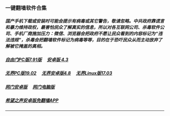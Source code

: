 
### 一键翻墙软件合集

##### 国产手机下载或安装时可能会提示有病毒或其它警告，敬请忽略。中共政府靠谎言和暴力维持政权，最害怕民众了解真实的信息，所以对各互联网公司、杀毒软件公司、手机厂商施加压力：微信、浏览器会把政府不愿让民众看到的内容标记为“违法违规”，杀毒会把翻墙软件标记为病毒等等，目的在于恐吓民众从而主动放弃了解被它掩盖的真相。

##### <a href="http://165.232.61.39:10000/videos/sw/fg791r.zip?raw=true" targe="_blank">自由门PC版7.91版</a> &nbsp;  &nbsp; <a href="http://165.232.61.39:10000/videos/sw/fgma43.apk?raw=true" targe="_blank">安卓版 4.3</a>

##### <a href="http://165.232.61.39:10000/videos/sw/u1902.zip?raw=true" targe="_blank">无界PC版19.02</a> &nbsp;  &nbsp; <a href="http://165.232.61.39:10000/videos/sw/um4.8.apk?raw=true" targe="_blank">无界安卓版4.8</a> &nbsp;  &nbsp; <a href="http://165.232.61.39:10000/videos/sw/ul?raw=true" targe="_blank">无界Linux版17.03</a>

##### <a href="http://165.232.61.39:10000/videos/sw/oGate.apk" target="_blank">网门安卓版</a>  &nbsp;  &nbsp; <a href="http://165.232.61.39:10000/videos/sw/oGate.zip" target="_blank">网门电脑版</a>

##### <a href="http://165.232.61.39:10000/videos/sw/oHopea.apk?raw=true" targe="_blank">希望之声安卓版免翻墙APP</a>


----

<img src='http://gfw-breaker.win/nogfw-new.md' width='0px' height='0px'/>

